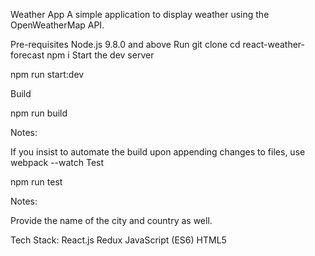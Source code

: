Weather App
A simple application to display weather using the OpenWeatherMap API. 


Pre-requisites
Node.js 9.8.0 and above
Run
git clone
cd react-weather-forecast
npm i
Start the dev server

npm run start:dev

Build

npm run build

Notes:

If you insist to automate the build upon appending changes to files, use webpack --watch
Test

npm run test

Notes:

Provide the name of the city and country as well.

Tech Stack:
React.js
Redux
JavaScript (ES6)
HTML5

